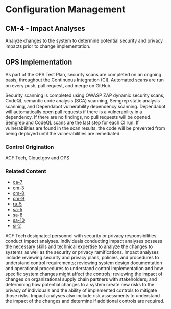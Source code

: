 # Configuration Management
## CM-4 - Impact Analyses

Analyze changes to the system to determine potential security and privacy impacts prior to change implementation.

## OPS Implementation

As part of the OPS Test Plan, security scans are completed on an ongoing basis, throughout the Continuous Integration (CI).  Automated scans are run on every push, pull request, and merge on GitHub.

Security scanning is completed using OWASP ZAP dynamic security scans, CodeQL semantic code analysis (SCA) scanning, Semgrep static analysis scanning, and Dependabot vulnerability dependency scanning.  Dependabot will automatically open pull requests if there is a vulnerability in a dependency. If there are no findings, no pull requests will be opened.  Semgrep and CodeQL scans are the last step for each CI run.  If vulnerabilities are found in the scan results, the code will be prevented from being deployed until the vulnerabilities are remediated.

### Control Origination
ACF Tech, Cloud.gov and OPS

### Related Content

* [ca-7](../ca-07/index.md)
* [cm-3](../cm-03/index.md)
* [cm-8](../cm-08/index.md)
* [cm-9](../cm-09/index.md)
* [ra-5](../ra-05/index.md)
* [sa-5](../sa-05/index.md)
* [sa-8](../sa-08/index.md)
* [sa-10](../sa-10/index.md)
* [si-2](../si-02/index.md)

ACF Tech designated personnel with security or privacy responsibilities conduct impact analyses. Individuals conducting impact analyses possess the necessary skills and technical expertise to analyze the changes to systems as well as the security or privacy ramifications. Impact analyses include reviewing security and privacy plans, policies, and procedures to understand control requirements; reviewing system design documentation and operational procedures to understand control implementation and how specific system changes might affect the controls; reviewing the impact of changes on organizational supply chain partners with stakeholders; and determining how potential changes to a system create new risks to the privacy of individuals and the ability of implemented controls to mitigate those risks. Impact analyses also include risk assessments to understand the impact of the changes and determine if additional controls are required.
